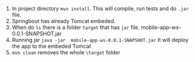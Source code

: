 1.  In project directory `mvn install`. This will compile, run tests and do `.jar` file. 
2. Springboot has already Tomcat embeded. 
3. When do `ls` there is a folder `target` that has `jar` file.  mobile-app-ws-0.0.1-SNAPSHOT.jar
4. Running jar `java -jar  mobile-app-ws-0.0.1-SNAPSHOT.jar` It will deploy the app to the embeded Tomcat
5. `mvn clean` removes the whole `\target` folder